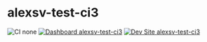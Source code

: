 # alexsv-test-ci3

![CI none](https://img.shields.io/badge/ci-none-orange.svg)
[![Dashboard alexsv-test-ci3](https://img.shields.io/badge/dashboard-alexsv_test_ci3-yellow.svg)](https://dashboard.pantheon.io/sites/7ed6c8d2-d8d0-4259-9305-5f4d503921d7#dev/code)
[![Dev Site alexsv-test-ci3](https://img.shields.io/badge/site-alexsv_test_ci3-blue.svg)](http://dev-alexsv-test-ci3.pantheonsite.io/)